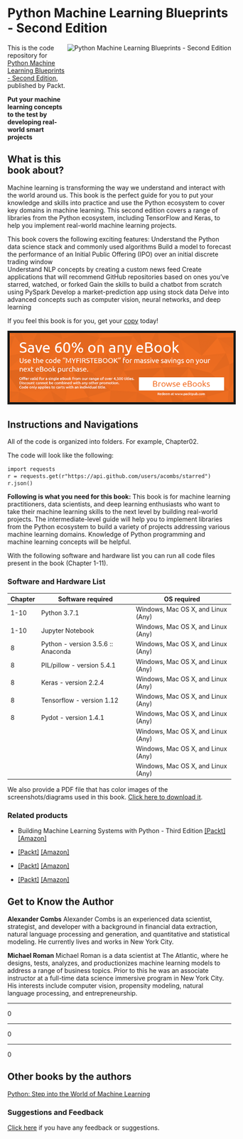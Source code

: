 # Python Machine Learning Blueprints - Second Edition

<a href="https://www.packtpub.com/big-data-and-business-intelligence/python-machine-learning-blueprints-second-edition?utm_source=github&utm_medium=repository&utm_campaign=9781788994170 "><img src="https://d255esdrn735hr.cloudfront.net/sites/default/files/imagecache/ppv4_main_book_cover/B10153_Newcover.png" alt="Python Machine Learning Blueprints - Second Edition" height="256px" align="right"></a>

This is the code repository for [Python Machine Learning Blueprints - Second Edition](https://www.packtpub.com/big-data-and-business-intelligence/python-machine-learning-blueprints-second-edition?utm_source=github&utm_medium=repository&utm_campaign=9781788994170 ), published by Packt.

**Put your machine learning concepts to the test by developing real-world smart projects**

## What is this book about?
Machine learning is transforming the way we understand and interact with the world around us. This book is the perfect guide for you to put your knowledge and skills into practice and use the Python ecosystem to cover key domains in machine learning. This second edition covers a range of libraries from the Python ecosystem, including TensorFlow and Keras, to help you implement real-world machine learning projects.

This book covers the following exciting features:
Understand the Python data science stack and commonly used algorithms 
Build a model to forecast the performance of an Initial Public Offering (IPO) over an initial discrete trading window  
Understand NLP concepts by creating a custom news feed 
Create applications that will recommend GitHub repositories based on ones you’ve starred, watched, or forked 
Gain the skills to build a chatbot from scratch using PySpark 
Develop a market-prediction app using stock data 
Delve into advanced concepts such as computer vision, neural networks, and deep learning 

If you feel this book is for you, get your [copy](https://www.amazon.com/dp/1788994175) today!

<a href="https://www.packtpub.com/?utm_source=github&utm_medium=banner&utm_campaign=GitHubBanner"><img src="https://raw.githubusercontent.com/PacktPublishing/GitHub/master/GitHub.png" 
alt="https://www.packtpub.com/" border="5" /></a>

## Instructions and Navigations
All of the code is organized into folders. For example, Chapter02.

The code will look like the following:
```
import requests
r = requests.get(r"https://api.github.com/users/acombs/starred")
r.json()
```

**Following is what you need for this book:**
This book is for machine learning practitioners, data scientists, and deep learning enthusiasts who want to take their machine learning skills to the next level by building real-world projects. The intermediate-level guide will help you to implement libraries from the Python ecosystem to build a variety of projects addressing various machine learning domains. Knowledge of Python programming and machine learning concepts will be helpful.

With the following software and hardware list you can run all code files present in the book (Chapter 1-11).
### Software and Hardware List
| Chapter | Software required | OS required |
| -------- | ------------------------------------ | ----------------------------------- |
| 1-10 | Python 3.7.1 | Windows, Mac OS X, and Linux (Any) |
| 1-10 | Jupyter Notebook | Windows, Mac OS X, and Linux (Any) |
| 8 | Python - version 3.5.6 :: Anaconda | Windows, Mac OS X, and Linux (Any) |
| 8 | PIL/pillow - version 5.4.1 | Windows, Mac OS X, and Linux (Any) |
| 8 | Keras - version 2.2.4 | Windows, Mac OS X, and Linux (Any) |
| 8 | Tensorflow - version 1.12 | Windows, Mac OS X, and Linux (Any) |
| 8 | Pydot - version 1.4.1 | Windows, Mac OS X, and Linux (Any) |
|  |  | Windows, Mac OS X, and Linux (Any) |
|  |  | Windows, Mac OS X, and Linux (Any) |
|  |  | Windows, Mac OS X, and Linux (Any) |

We also provide a PDF file that has color images of the screenshots/diagrams used in this book. [Click here to download it](https://www.packtpub.com/sites/default/files/downloads/9781788994170_ColorImages.pdf).

### Related products
* Building Machine Learning Systems with Python - Third Edition [[Packt]](https://www.packtpub.com/big-data-and-business-intelligence/building-machine-learning-systems-python-third-edition?utm_source=github&utm_medium=repository&utm_campaign=9781788623223 ) [[Amazon]](https://www.amazon.com/dp/1788623223)

*  [[Packt]](https://www.packtpub.com/big-data-and-business-intelligence/machine-learning-algorithms-second-edition?utm_source=github&utm_medium=repository&utm_campaign=) [[Amazon]](https://www.amazon.com/dp/1789347998)

*  [[Packt]]() [[Amazon]](https://www.amazon.com/dp/)

*  [[Packt]]() [[Amazon]](https://www.amazon.com/dp/)

## Get to Know the Author
**Alexander Combs**
Alexander Combs is an experienced data scientist, strategist, and developer with a background in financial data extraction, natural language processing and generation, and quantitative and statistical modeling. He currently lives and works in New York City.

**Michael Roman**
Michael Roman is a data scientist at The Atlantic, where he designs, tests, analyzes, and productionizes machine learning models to address a range of business topics. Prior to this he was an associate instructor at a full-time data science immersive program in New York City. His interests include computer vision, propensity modeling, natural language processing, and entrepreneurship.

****
0

****
0

****
0

## Other books by the authors
[](https://www.packtpub.com/big-data-and-business-intelligence/python-machine-learning-blueprints-intuitive-data-projects-you-ca?utm_source=github&utm_medium=repository&utm_campaign=)

[Python: Step into the World of Machine Learning](https://www.packtpub.com/big-data-and-business-intelligence/python-step-world-machine-learning?utm_source=github&utm_medium=repository&utm_campaign=9781787288577 )

[]()

[]()

[]()

### Suggestions and Feedback
[Click here](https://docs.google.com/forms/d/e/1FAIpQLSdy7dATC6QmEL81FIUuymZ0Wy9vH1jHkvpY57OiMeKGqib_Ow/viewform) if you have any feedback or suggestions.


